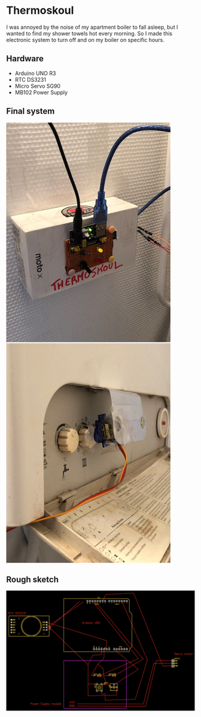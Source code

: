 # Thermoskoul

I was annoyed by the noise of my apartment boiler to fall asleep, but I wanted
to find my shower towels hot every morning. So I made this electronic system to
turn off and on my boiler on specific hours.

## Hardware

- Arduino UNO R3
- RTC DS3231
- Micro Servo SG90
- MB102 Power Supply

## Final system

![Electronic system in a box on the wall](fixtures/picture1.jpg) ![Servo motor on boiler control potentiometer](fixtures/picture2.jpg)

## Rough sketch

![Electronic system schema](fixtures/schema.png)
